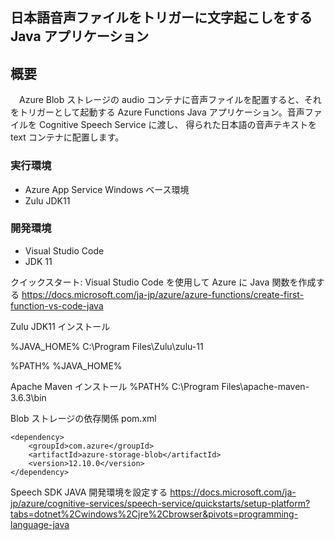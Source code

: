## 日本語音声ファイルをトリガーに文字起こしをする Java アプリケーション

## 概要
　Azure Blob ストレージの audio コンテナに音声ファイルを配置すると、それをトリガーとして起動する Azure Functions Java アプリケーション。音声ファイルを Cognitive Speech Service に渡し、 得られた日本語の音声テキストを text コンテナに配置します。

### 実行環境
- Azure App Service Windows ベース環境
- Zulu JDK11

### 開発環境
- Visual Studio Code
- JDK 11

クイックスタート: Visual Studio Code を使用して Azure に Java 関数を作成する
https://docs.microsoft.com/ja-jp/azure/azure-functions/create-first-function-vs-code-java


Zulu JDK11 インストール

%JAVA_HOME%
C:\Program Files\Zulu\zulu-11

%PATH%
%JAVA_HOME%

Apache Maven インストール
%PATH%
C:\Program Files\apache-maven-3.6.3\bin

Blob ストレージの依存関係 pom.xml

    <dependency>
        <groupId>com.azure</groupId>
        <artifactId>azure-storage-blob</artifactId>
        <version>12.10.0</version>
    </dependency>

Speech SDK JAVA 開発環境を設定する
https://docs.microsoft.com/ja-jp/azure/cognitive-services/speech-service/quickstarts/setup-platform?tabs=dotnet%2Cwindows%2Cjre%2Cbrowser&pivots=programming-language-java
